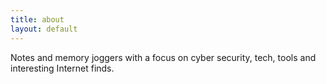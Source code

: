 ```yaml
---
title: about
layout: default
---
```


Notes and memory joggers with a focus on cyber security, tech, tools and interesting Internet finds.
